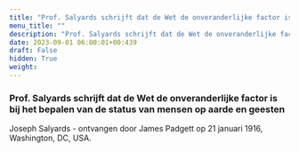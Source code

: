 ```yaml
---
title: "Prof. Salyards schrijft dat de Wet de onveranderlijke factor is bij het bepalen van de status van mensen op aarde en geesten"
menu_title: ""
description: "Prof. Salyards schrijft dat de Wet de onveranderlijke factor is bij het bepalen van de status van mensen op aarde en geesten"
date: 2023-09-01 06:00:01+00:439
draft: False
hidden: True
weight:
---
```

### Prof. Salyards schrijft dat de Wet de onveranderlijke factor is bij het bepalen van de status van mensen op aarde en geesten

Joseph Salyards - ontvangen door James Padgett op 21 januari 1916, Washington, DC, USA.
